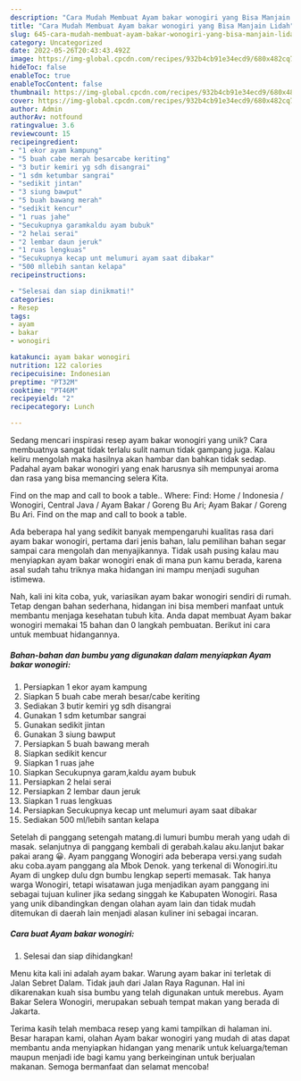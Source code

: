 ```yaml
---
description: "Cara Mudah Membuat Ayam bakar wonogiri yang Bisa Manjain Lidah"
title: "Cara Mudah Membuat Ayam bakar wonogiri yang Bisa Manjain Lidah"
slug: 645-cara-mudah-membuat-ayam-bakar-wonogiri-yang-bisa-manjain-lidah
category: Uncategorized
date: 2022-05-26T20:43:43.492Z
image: https://img-global.cpcdn.com/recipes/932b4cb91e34ecd9/680x482cq70/ayam-bakar-wonogiri-foto-resep-utama.jpg
hideToc: false
enableToc: true
enableTocContent: false
thumbnail: https://img-global.cpcdn.com/recipes/932b4cb91e34ecd9/680x482cq70/ayam-bakar-wonogiri-foto-resep-utama.jpg
cover: https://img-global.cpcdn.com/recipes/932b4cb91e34ecd9/680x482cq70/ayam-bakar-wonogiri-foto-resep-utama.jpg
author: Admin
authorAv: notfound
ratingvalue: 3.6
reviewcount: 15
recipeingredient:
- "1 ekor ayam kampung"
- "5 buah cabe merah besarcabe keriting"
- "3 butir kemiri yg sdh disangrai"
- "1 sdm ketumbar sangrai"
- "sedikit jintan"
- "3 siung bawput"
- "5 buah bawang merah"
- "sedikit kencur"
- "1 ruas jahe"
- "Secukupnya garamkaldu ayam bubuk"
- "2 helai serai"
- "2 lembar daun jeruk"
- "1 ruas lengkuas"
- "Secukupnya kecap unt melumuri ayam saat dibakar"
- "500 mllebih santan kelapa"
recipeinstructions:

- "Selesai dan siap dinikmati!"
categories:
- Resep
tags:
- ayam
- bakar
- wonogiri

katakunci: ayam bakar wonogiri 
nutrition: 122 calories
recipecuisine: Indonesian
preptime: "PT32M"
cooktime: "PT46M"
recipeyield: "2"
recipecategory: Lunch

---
```





Sedang mencari inspirasi resep ayam bakar wonogiri yang unik? Cara membuatnya sangat tidak terlalu sulit namun tidak gampang juga. Kalau keliru mengolah maka hasilnya akan hambar dan bahkan tidak sedap. Padahal ayam bakar wonogiri yang enak harusnya sih mempunyai aroma dan rasa yang bisa memancing selera Kita.





Find on the map and call to book a table.. Where: Find: Home / Indonesia / Wonogiri, Central Java / Ayam Bakar / Goreng Bu Ari; Ayam Bakar / Goreng Bu Ari. Find on the map and call to book a table.

Ada beberapa hal yang sedikit banyak mempengaruhi kualitas rasa dari ayam bakar wonogiri, pertama dari jenis bahan, lalu pemilihan bahan segar sampai cara mengolah dan menyajikannya. Tidak usah pusing kalau mau menyiapkan ayam bakar wonogiri enak di mana pun kamu berada, karena asal sudah tahu triknya maka hidangan ini mampu menjadi suguhan istimewa.






Nah, kali ini kita coba, yuk, variasikan ayam bakar wonogiri sendiri di rumah. Tetap dengan bahan sederhana, hidangan ini bisa memberi manfaat untuk membantu menjaga kesehatan tubuh kita. Anda dapat membuat Ayam bakar wonogiri memakai 15 bahan dan 0 langkah pembuatan. Berikut ini cara untuk membuat hidangannya.

<!--inarticleads1-->

##### Bahan-bahan dan bumbu yang digunakan dalam menyiapkan Ayam bakar wonogiri:

1. Persiapkan 1 ekor ayam kampung
1. Siapkan 5 buah cabe merah besar/cabe keriting
1. Sediakan 3 butir kemiri yg sdh disangrai
1. Gunakan 1 sdm ketumbar sangrai
1. Gunakan sedikit jintan
1. Gunakan 3 siung bawput
1. Persiapkan 5 buah bawang merah
1. Siapkan sedikit kencur
1. Siapkan 1 ruas jahe
1. Siapkan Secukupnya garam,kaldu ayam bubuk
1. Persiapkan 2 helai serai
1. Persiapkan 2 lembar daun jeruk
1. Siapkan 1 ruas lengkuas
1. Persiapkan Secukupnya kecap unt melumuri ayam saat dibakar
1. Sediakan 500 ml/lebih santan kelapa


Setelah di panggang setengah matang.di lumuri bumbu merah yang udah di masak. selanjutnya di panggang kembali di gerabah.kalau aku.lanjut bakar pakai arang 😀. Ayam panggang Wonogiri ada beberapa versi.yang sudah aku coba.ayam panggang ala Mbok Denok. yang terkenal di Wonogiri.itu Ayam di ungkep dulu dgn bumbu lengkap seperti memasak. Tak hanya warga Wonogiri, tetapi wisatawan juga menjadikan ayam panggang ini sebagai tujuan kuliner jika sedang singgah ke Kabupaten Wonogiri. Rasa yang unik dibandingkan dengan olahan ayam lain dan tidak mudah ditemukan di daerah lain menjadi alasan kuliner ini sebagai incaran. 

<!--inarticleads2-->

##### Cara buat Ayam bakar wonogiri:


1. Selesai dan siap dihidangkan!

Menu kita kali ini adalah ayam bakar. Warung ayam bakar ini terletak di Jalan Sebret Dalam. Tidak jauh dari Jalan Raya Ragunan. Hal ini dikarenakan kuah sisa bumbu yang telah digunakan untuk merebus. Ayam Bakar Selera Wonogiri, merupakan sebuah tempat makan yang berada di Jakarta. 

Terima kasih telah membaca resep yang kami tampilkan di halaman ini. Besar harapan kami, olahan Ayam bakar wonogiri yang mudah di atas dapat membantu anda menyiapkan hidangan yang menarik untuk keluarga/teman maupun menjadi ide bagi kamu yang berkeinginan untuk berjualan makanan. Semoga bermanfaat dan selamat mencoba!
